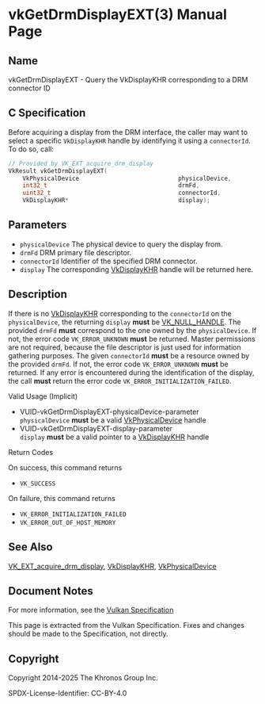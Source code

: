# vkGetDrmDisplayEXT(3) Manual Page

## Name

vkGetDrmDisplayEXT - Query the VkDisplayKHR corresponding to a DRM connector ID



## [](#_c_specification)C Specification

Before acquiring a display from the DRM interface, the caller may want to select a specific `VkDisplayKHR` handle by identifying it using a `connectorId`. To do so, call:

```c++
// Provided by VK_EXT_acquire_drm_display
VkResult vkGetDrmDisplayEXT(
    VkPhysicalDevice                            physicalDevice,
    int32_t                                     drmFd,
    uint32_t                                    connectorId,
    VkDisplayKHR*                               display);
```

## [](#_parameters)Parameters

- `physicalDevice` The physical device to query the display from.
- `drmFd` DRM primary file descriptor.
- `connectorId` Identifier of the specified DRM connector.
- `display` The corresponding [VkDisplayKHR](https://registry.khronos.org/vulkan/specs/latest/man/html/VkDisplayKHR.html) handle will be returned here.

## [](#_description)Description

If there is no [VkDisplayKHR](https://registry.khronos.org/vulkan/specs/latest/man/html/VkDisplayKHR.html) corresponding to the `connectorId` on the `physicalDevice`, the returning `display` **must** be [VK\_NULL\_HANDLE](https://registry.khronos.org/vulkan/specs/latest/man/html/VK_NULL_HANDLE.html). The provided `drmFd` **must** correspond to the one owned by the `physicalDevice`. If not, the error code `VK_ERROR_UNKNOWN` **must** be returned. Master permissions are not required, because the file descriptor is just used for information gathering purposes. The given `connectorId` **must** be a resource owned by the provided `drmFd`. If not, the error code `VK_ERROR_UNKNOWN` **must** be returned. If any error is encountered during the identification of the display, the call **must** return the error code `VK_ERROR_INITIALIZATION_FAILED`.

Valid Usage (Implicit)

- [](#VUID-vkGetDrmDisplayEXT-physicalDevice-parameter)VUID-vkGetDrmDisplayEXT-physicalDevice-parameter  
  `physicalDevice` **must** be a valid [VkPhysicalDevice](https://registry.khronos.org/vulkan/specs/latest/man/html/VkPhysicalDevice.html) handle
- [](#VUID-vkGetDrmDisplayEXT-display-parameter)VUID-vkGetDrmDisplayEXT-display-parameter  
  `display` **must** be a valid pointer to a [VkDisplayKHR](https://registry.khronos.org/vulkan/specs/latest/man/html/VkDisplayKHR.html) handle

Return Codes

On success, this command returns

- `VK_SUCCESS`

On failure, this command returns

- `VK_ERROR_INITIALIZATION_FAILED`
- `VK_ERROR_OUT_OF_HOST_MEMORY`

## [](#_see_also)See Also

[VK\_EXT\_acquire\_drm\_display](https://registry.khronos.org/vulkan/specs/latest/man/html/VK_EXT_acquire_drm_display.html), [VkDisplayKHR](https://registry.khronos.org/vulkan/specs/latest/man/html/VkDisplayKHR.html), [VkPhysicalDevice](https://registry.khronos.org/vulkan/specs/latest/man/html/VkPhysicalDevice.html)

## [](#_document_notes)Document Notes

For more information, see the [Vulkan Specification](https://registry.khronos.org/vulkan/specs/latest/html/vkspec.html#vkGetDrmDisplayEXT)

This page is extracted from the Vulkan Specification. Fixes and changes should be made to the Specification, not directly.

## [](#_copyright)Copyright

Copyright 2014-2025 The Khronos Group Inc.

SPDX-License-Identifier: CC-BY-4.0
